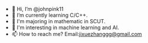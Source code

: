 - 👋 Hi, I’m @johnpink11
- 🌱 I’m currently learning C/C++.
- 💞️ I'm majoring in  mathematic in SCUT.
- 🚀 I'm interesting in machine learning and AI.
- 📫 How to reach me?
Email:jixuezhanggg@gmail.com

<!---
johnpink11/johnpink11 is a ✨ special ✨ repository because its `README.md` (this file) appears on your GitHub profile.
You can click the Preview link to take a look at your changes.
--->
